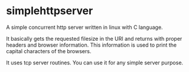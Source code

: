 simplehttpserver
================

A simple concurrent http server written in linux with C language.

It basically gets the requested filesize in the URI and returns with proper headers and browser information. This information is used to print the capital characters of the browsers.

It uses tcp server routines. You can use it for any simple server purpose.

